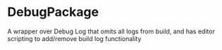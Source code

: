 # DebugPackage
A wrapper over Debug Log that omits all logs from build, and has editor scripting to add/remove build log functionality
